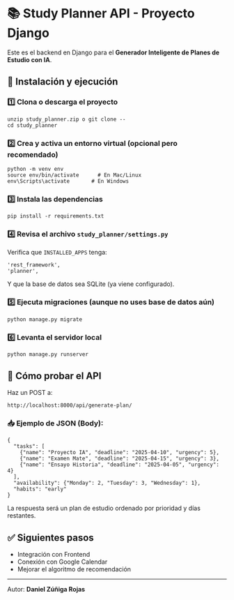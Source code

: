 
# 📚 Study Planner API - Proyecto Django

Este es el backend en Django para el **Generador Inteligente de Planes de Estudio con IA**.

## 🚀 Instalación y ejecución

### 1️⃣ Clona o descarga el proyecto
```
unzip study_planner.zip o git clone --
cd study_planner
```

### 2️⃣ Crea y activa un entorno virtual (opcional pero recomendado)
```
python -m venv env
source env/bin/activate      # En Mac/Linux
env\Scripts\activate       # En Windows
```

### 3️⃣ Instala las dependencias
```
pip install -r requirements.txt
```

### 4️⃣ Revisa el archivo `study_planner/settings.py`
Verifica que `INSTALLED_APPS` tenga:
```
'rest_framework',
'planner',
```
Y que la base de datos sea SQLite (ya viene configurado).

### 5️⃣ Ejecuta migraciones (aunque no uses base de datos aún)
```
python manage.py migrate
```

### 6️⃣ Levanta el servidor local
```
python manage.py runserver
```

## 🔎 Cómo probar el API
Haz un POST a:
```
http://localhost:8000/api/generate-plan/
```

### 📥 Ejemplo de JSON (Body):
```
{
  "tasks": [
    {"name": "Proyecto IA", "deadline": "2025-04-10", "urgency": 5},
    {"name": "Examen Mate", "deadline": "2025-04-15", "urgency": 3},
    {"name": "Ensayo Historia", "deadline": "2025-04-05", "urgency": 4}
  ],
  "availability": {"Monday": 2, "Tuesday": 3, "Wednesday": 1},
  "habits": "early"
}
```

La respuesta será un plan de estudio ordenado por prioridad y días restantes.

## ✅ Siguientes pasos
- Integración con Frontend
- Conexión con Google Calendar
- Mejorar el algoritmo de recomendación

---

Autor: **Daniel Zúñiga Rojas**
